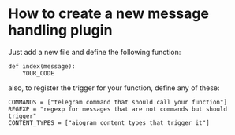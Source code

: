 
# How to create a new message handling plugin

Just add a new file and define the following function:

```
def index(message):
    YOUR_CODE
```

also, to register the trigger for your function, define any of these:

```
COMMANDS = ["telegram command that should call your function"]
REGEXP = "regexp for messages that are not commands but should trigger"
CONTENT_TYPES = ["aiogram content types that trigger it"]
```

